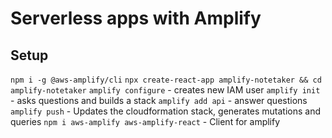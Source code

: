 # Serverless apps with Amplify

## Setup 

`npm i -g @aws-amplify/cli`
`npx create-react-app amplify-notetaker && cd amplify-notetaker`
`amplify configure` - creates new IAM user
`amplify init` - asks questions and builds a stack
`amplify add api` - answer questions
`amplify push` - Updates the cloudformation stack, generates mutations and queries
`npm i aws-amplify aws-amplify-react` - Client for amplify 
